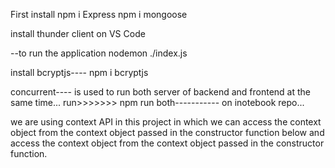 First install 
npm i Express
npm i mongoose

install thunder client on VS Code

--to run the application
nodemon ./index.js


install bcryptjs----
npm i bcryptjs

concurrent---- is used to run both server of backend and frontend at the same time...
run>>>>>>> npm run both----------- on inotebook repo...


we are using context API in this project in which we can access the context object from the context object passed in the constructor function below and access the context object from the context object passed in the constructor function.


